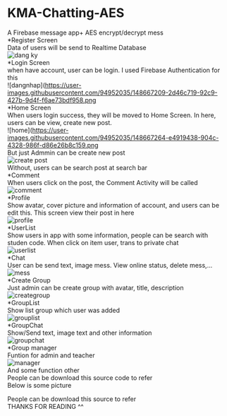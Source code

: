 # KMA-Chatting-AES
A Firebase message app+ AES encrypt/decrypt mess<br />
*Register Screen<br />
Data of users will be send to Realtime Database<br />
![dang ky](https://user-images.githubusercontent.com/94952035/148667195-7582be9b-8bf9-4702-b519-46b3aa4c46b7.png)
<br />
*Login Screen<br />
when have account, user can be login. I used Firebase Authentication for this<br />
![dangnhap](https://user-images.githubusercontent.com/94952035/148667209-2d46c719-92c9-427b-9d4f-f6ae73bdf958.png
<br />
*Home Screen<br />
When users login success, they will be moved to Home Screen. In here, users can be view, create new post.<br />
![home](https://user-images.githubusercontent.com/94952035/148667264-e4919438-904c-4328-986f-d86e26b8c159.png
<br />
But just Admmin can be create new post<br />
![create post](https://user-images.githubusercontent.com/94952035/148667397-3b8d4700-2057-4a13-b3c5-8cba5fa3aff1.png) <br />
Without, users can be search post at search bar<br />
*Comment<br />
When users click on the post, the Comment Activity will be called<br />
![comment](https://user-images.githubusercontent.com/94952035/148667378-90e779bd-fdd3-42b1-8b67-d18a0d78b1d6.png)
<br />
*Profile<br />
Show avatar, cover picture and information of account, and users can be edit this. This screen view their post in here<br />
![profile](https://user-images.githubusercontent.com/94952035/148667409-fa565788-2eec-44a7-8737-5faccbeb803e.png)
<br />
*UserList<br />
Show users in app with some information, people can be search with studen code. When click on item user, trans to private chat<br />
![userlist](https://user-images.githubusercontent.com/94952035/148667456-c51a01c8-9d48-4c34-9430-86099eb42171.png)
<br />
*Chat<br />
User can be send text, image mess. View online status, delete mess,...<br />
![mess](https://user-images.githubusercontent.com/94952035/148667479-b54a319a-eeb8-44f1-a123-9c745a8e3a64.png)
<br />
*Create Group<br />
Just admin can be create group with avatar, title, description<br />
![creategroup](https://user-images.githubusercontent.com/94952035/148667475-4c6a6dca-bcac-4a2f-9f31-45eb7be9ed0b.png)<br />
*GroupList<br />
Show list group which user was added<br />
![grouplist](https://user-images.githubusercontent.com/94952035/148667477-433546a6-8cb0-43e7-b899-6e20e0718bf8.png)<br />
*GroupChat<br />
Show/Send text, image text and other information<br />
![groupchat](https://user-images.githubusercontent.com/94952035/148667476-91c8399b-94cf-4ec4-b46f-7dfc287d3f2b.png)<br />
*Group manager<br />
Funtion for admin and teacher<br />
![manager](https://user-images.githubusercontent.com/94952035/148667478-9d829c9f-9eca-4a02-b730-0416fd446e7d.png)<br />
And some function other<br />
People can be download this source code to refer<br />
Below is some picture<br />

People can be download this source to refer <br />
THANKS FOR READING ^^








